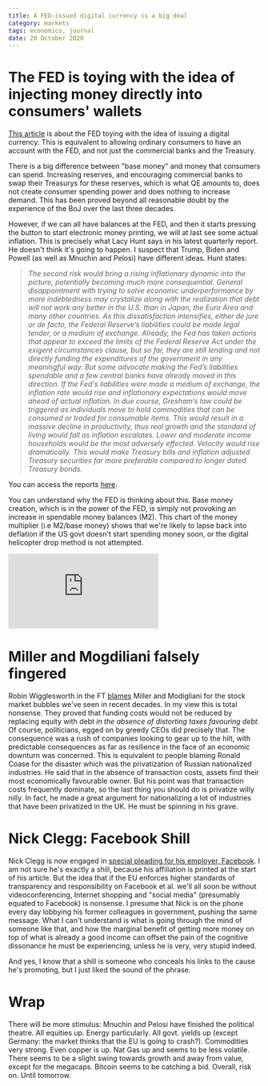 ```yaml
---
title: A FED-issued digital currency is a big deal
category: markets
tags: economics, journal
date: 20 October 2020
---
```


# The FED is toying with the idea of injecting money directly into consumers' wallets

[This article](https://uk.reuters.com/article/us-usa-fed-powell-digitalcurrency/feds-powell-more-important-for-u-s-to-get-digital-currency-right-than-be-first-idUKKBN2741OI) is about the FED toying with the idea of issuing a digital currency.
This is equivalent to allowing ordinary consumers to have an account with the FED, and not just the commercial banks and the Treasury.

There is a big difference between "base money" and money that consumers can spend. 
Increasing reserves, and encouraging commercial banks to swap their Treasurys for these reserves, which is what QE amounts to,
does not create consumer spending power and does nothing to increase demand.
This has been proved beyond all reasonable doubt by the experience of the BoJ over the last three decades.

However, if we can all have balances at the FED, and then it starts pressing the button to start electronic money printing,
we will at last see some actual inflation. This is precisely what Lacy Hunt says in his latest quarterly report.
He doesn't think it's going to happen. 
I suspect that Trump, Biden and Powell (as well as Mnuchin and Pelosi) have different ideas.
Hunt states:

> *The second risk would bring a rising inflationary dynamic into the picture, potentially becoming much more consequential. General disappointment with trying to solve economic underperformance by more indebtedness may crystalize along with the realization that debt will not work any better in the U.S. than in Japan, the Euro Area and many other countries. As this dissatisfaction intensifies, either de jure or de facto, the Federal Reserve’s liabilities could be made legal tender, or a medium of exchange. Already, the Fed has taken actions that appear to exceed the limits of the Federal Reserve Act under the exigent circumstances clause, but so far, they are still lending and not directly funding the expenditures of the government in any meaningful way. But some advocate making the Fed’s liabilities spendable and a few central banks have already moved in this direction. If the Fed's liabilities were made a medium of exchange, the inflation rate would rise and inflationary expectations would move ahead of actual inflation. In due course, Gresham’s law could be triggered as individuals move to hold commodities that can be consumed or traded for consumable items. This would result in a massive decline in productivity, thus real growth and the standard of living would fall as inflation escalates. Lower and moderate income households would be the most adversely effected. Velocity would rise dramatically. This would make Treasury bills and inflation adjusted Treasury securities far more preferable compared to longer dated Treasury bonds.* 

You can access the reports [here](https://hoisingtonmgt.com/economic_overview.html).

You can understand why the FED is thinking about this. Base money creation, which is in the power of the FED, is simply not provoking an increase in spendable money balances (M2). This chart of the money multiplier (i.e M2/base money) shows that we're likely to lapse back into deflation if the US govt doesn't start spending money soon, or the digital helicopter drop method is not attempted.

<div class="embed-container"><iframe src="https://fred.stlouisfed.org/graph/graph-landing.php?g=wT9q&width=670&height=475" scrolling="no" frameborder="0" style="overflow:hidden;" allowTransparency="true" loading="lazy"></iframe></div><script src="https://fred.stlouisfed.org/graph/js/embed.js" type="text/javascript"></script>

# Miller and Mogdiliani falsely fingered

Robin Wigglesworth in the FT [blames](https://www.ft.com/content/87efe5a9-4cb6-493b-a31a-f9efd5ddd242) Miller and Modigliani for the stock market bubbles we've seen in recent decades.
In my view this is total nonsense. They proved that funding costs would not be reduced by replacing equity with debt *in the absence of distorting taxes favouring debt.* Of course, politicians, egged on by greedy CEOs did precisely that.
The consequence was a rush of companies looking to gear up to the hilt, with predictable consequences as far as resilience in the face of an economic downturn was concerned.
This is equivalent to people blaming Ronald Coase for the disaster which was the privatization of Russian nationalized industries. He said that in the absence of transaction costs, assets find their most economically favourable owner. 
But his point was that transaction costs frequently dominate, so the last thing you should do is privatize willy nilly.
In fact, he made a great argument for nationalizing a lot of industries that have been privatized in the UK. 
He must be spinning in his grave.

# Nick Clegg: Facebook Shill

Nick Clegg is now engaged in [special pleading for his employer, Facebook](https://www.ft.com/content/98cf847c-96f9-4558-9a30-7d72ea4e79c2).
I am not sure he's exactly a shill, because his affiliation is printed at the start of his article.
But the idea that if the EU enforces higher standards of transparency and responsibility on Facebook et al. we'll all soon be without videoconferencing, Internet shopping and "social media" (presumably equated to Facebook) is nonsense.
I presume that Nick is on the phone every day lobbying his former colleagues in government, pushing the same message.
What I can't understand is what is going through the mind of someone like that, and how the marginal benefit of getting more money on top of what is already a good income can offset the pain of the cognitive dissonance he must be experiencing, unless he is very, very stupid indeed.

And yes, I know that a shill is someone who conceals his links to the cause he's promoting, but I just liked the sound of the phrase.

# Wrap

There will be more stimulus: Mnuchin and Pelosi have finished the political theatre.
All equities up. Energy particularly.
All govt. yields up (except Germany: the market thinks that the EU is going to crash?).
Commodities very strong. Even copper is up. Nat Gas up and seems to be less volatile. 
There seems to be a slight swing towards growth and away from value, except for the megacaps.
Bitcoin seems to be catching a bid.
Overall, risk on. Until tomorrow.

